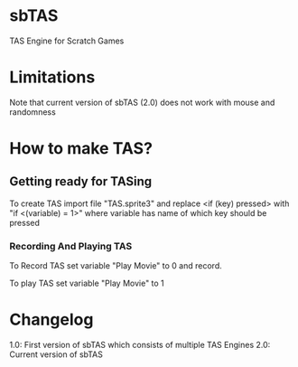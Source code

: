 # sbTAS
TAS Engine for Scratch Games
# Limitations
Note that current version of sbTAS (2.0) does not work with mouse and randomness
# How to make TAS?
## Getting ready for TASing
To create TAS import file "TAS.sprite3" and replace <if (key) pressed> with "if <(variable) = 1>" where variable has name of which key should be pressed
### Recording And Playing TAS
To Record TAS set variable "Play Movie" to 0 and record.

To play TAS set variable "Play Movie" to 1

# Changelog
1.0: First version of sbTAS which consists of multiple TAS Engines
2.0: Current version of sbTAS
